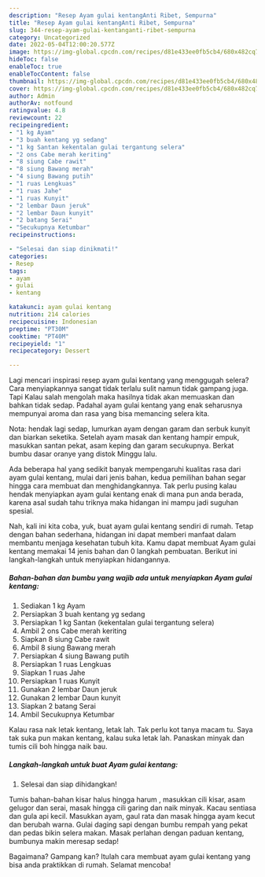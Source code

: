 ```yaml
---
description: "Resep Ayam gulai kentangAnti Ribet, Sempurna"
title: "Resep Ayam gulai kentangAnti Ribet, Sempurna"
slug: 344-resep-ayam-gulai-kentanganti-ribet-sempurna
category: Uncategorized
date: 2022-05-04T12:00:20.577Z
image: https://img-global.cpcdn.com/recipes/d81e433ee0fb5cb4/680x482cq70/ayam-gulai-kentang-foto-resep-utama.jpg
hideToc: false
enableToc: true
enableTocContent: false
thumbnail: https://img-global.cpcdn.com/recipes/d81e433ee0fb5cb4/680x482cq70/ayam-gulai-kentang-foto-resep-utama.jpg
cover: https://img-global.cpcdn.com/recipes/d81e433ee0fb5cb4/680x482cq70/ayam-gulai-kentang-foto-resep-utama.jpg
author: Admin
authorAv: notfound
ratingvalue: 4.8
reviewcount: 22
recipeingredient:
- "1 kg Ayam"
- "3 buah kentang yg sedang"
- "1 kg Santan kekentalan gulai tergantung selera"
- "2 ons Cabe merah keriting"
- "8 siung Cabe rawit"
- "8 siung Bawang merah"
- "4 siung Bawang putih"
- "1 ruas Lengkuas"
- "1 ruas Jahe"
- "1 ruas Kunyit"
- "2 lembar Daun jeruk"
- "2 lembar Daun kunyit"
- "2 batang Serai"
- "Secukupnya Ketumbar"
recipeinstructions:

- "Selesai dan siap dinikmati!"
categories:
- Resep
tags:
- ayam
- gulai
- kentang

katakunci: ayam gulai kentang 
nutrition: 214 calories
recipecuisine: Indonesian
preptime: "PT30M"
cooktime: "PT40M"
recipeyield: "1"
recipecategory: Dessert

---
```



Lagi mencari inspirasi resep ayam gulai kentang yang menggugah selera? Cara menyiapkannya sangat tidak terlalu sulit namun tidak gampang juga. Tapi Kalau salah mengolah maka hasilnya tidak akan memuaskan dan bahkan tidak sedap. Padahal ayam gulai kentang yang enak seharusnya mempunyai aroma dan rasa yang bisa memancing selera kita.


Nota: hendak lagi sedap, lumurkan ayam dengan garam dan serbuk kunyit dan biarkan seketika. Setelah ayam masak dan kentang hampir empuk, masukkan santan pekat, asam keping dan garam secukupnya. Berkat bumbu dasar oranye yang distok Minggu lalu.

Ada beberapa hal yang sedikit banyak mempengaruhi kualitas rasa dari ayam gulai kentang, mulai dari jenis bahan, kedua pemilihan bahan segar hingga cara membuat dan menghidangkannya. Tak perlu pusing kalau hendak menyiapkan ayam gulai kentang enak di mana pun anda berada, karena asal sudah tahu triknya maka hidangan ini mampu jadi suguhan spesial.


Nah, kali ini kita coba, yuk, buat ayam gulai kentang sendiri di rumah. Tetap dengan bahan sederhana, hidangan ini dapat memberi manfaat dalam membantu menjaga kesehatan tubuh kita. Kamu dapat membuat Ayam gulai kentang memakai 14 jenis bahan dan 0 langkah pembuatan. Berikut ini langkah-langkah untuk menyiapkan hidangannya.

<!--inarticleads1-->

##### Bahan-bahan dan bumbu yang wajib ada untuk menyiapkan Ayam gulai kentang:

1. Sediakan 1 kg Ayam
1. Persiapkan 3 buah kentang yg sedang
1. Persiapkan 1 kg Santan (kekentalan gulai tergantung selera)
1. Ambil 2 ons Cabe merah keriting
1. Siapkan 8 siung Cabe rawit
1. Ambil 8 siung Bawang merah
1. Persiapkan 4 siung Bawang putih
1. Persiapkan 1 ruas Lengkuas
1. Siapkan 1 ruas Jahe
1. Persiapkan 1 ruas Kunyit
1. Gunakan 2 lembar Daun jeruk
1. Gunakan 2 lembar Daun kunyit
1. Siapkan 2 batang Serai
1. Ambil Secukupnya Ketumbar


Kalau rasa nak letak kentang, letak lah. Tak perlu kot tanya macam tu. Saya tak suka pun makan kentang, kalau suka letak lah. Panaskan minyak dan tumis cili boh hingga naik bau. 

<!--inarticleads2-->

##### Langkah-langkah untuk buat Ayam gulai kentang:


1. Selesai dan siap dihidangkan!

Tumis bahan-bahan kisar halus hingga harum , masukkan cili kisar, asam gelugor dan serai, masak hingga cili garing dan naik minyak. Kacau sentiasa dan gula api kecil. Masukkan ayam, gaul rata dan masak hingga ayam kecut dan berubah warna. Gulai daging sapi dengan bumbu rempah yang pekat dan pedas bikin selera makan. Masak perlahan dengan paduan kentang, bumbunya makin meresap sedap! 

Bagaimana? Gampang kan? Itulah cara membuat ayam gulai kentang yang bisa anda praktikkan di rumah. Selamat mencoba!
